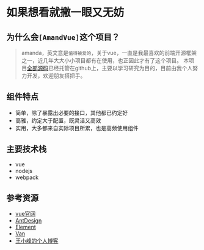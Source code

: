 # 如果想看就撇一眼又无妨
## 为什么会`[AmandVue]`这个项目？
> amanda，英文意是`值得被爱的`，关于vue，一直是我最喜欢的前端开源框架之一，近几年大大小小项目都有在使用，也正因此才有了这个项目。
本项目[全部源码](https://github.com/hongtanhao/amanda-vue)已经托管在github上，主要以学习研究为目的，目前由我个人努力开发，欢迎朋友搭把手。
## 组件特点
+ 简单，除了暴露出必要的接口，其他都已约定好
+ 高雅，约定大于配置，既灵活又高效
+ 实用，大多都来自实际项目所累，也是高频使用组件
## 主要技术栈
+ vue
+ nodejs
+ webpack
## 参考资源
+ [vue官网](https://cn.vuejs.org/)
+ [AntDesign](https://ant.design/)
+ [Element](https://element.eleme.cn/#/zh-CN)
+ [Van](https://youzan.github.io/vant/#/zh-CN/intro)
+ [王小峰的个人博客](https://hongtanhao.github.io/)
